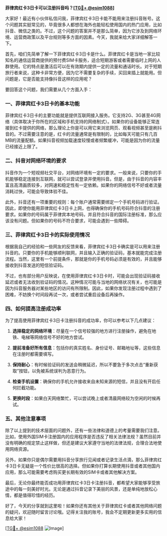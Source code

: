 **菲律宾红卡3日卡可以注册抖音吗？[[TG💪+ @esim1088](https://t.me/s/esim1088)]**

大家好！最近有小伙伴私信问我，菲律宾红卡3日卡能不能用来注册抖音账号。这个问题其实挺常见的，毕竟很多人都想在海外也能轻松使用国内的热门应用，比如抖音、微信之类的。不过，这个问题的答案并不是那么简单，因为它涉及到网络环境、运营商政策以及平台规则等多方面的因素。今天，我就来给大家详细解答一下。

首先，咱们先简单了解一下菲律宾红卡3日卡是什么。菲律宾红卡是当地一家比较知名的通信运营商提供的预付费SIM卡服务，适合短期游客或者需要临时上网的人群使用。它的特点是激活后可以在有效期内提供一定的流量和通话时长。对于短期旅行者来说，这种卡非常方便，因为它不需要复杂的手续，买回来插上就能用。但问题是，它是否能支持像抖音这样的应用呢？

要回答这个问题，我们需要从几个方面入手：

### 一、菲律宾红卡3日卡的基本功能

菲律宾红卡3日卡的主要功能就是提供互联网接入服务。它支持2G、3G甚至4G网络（具体取决于你所在的区域和手机支持的网络制式）。如果你的设备能够正常连接到红卡提供的网络，那么理论上你是可以用它来浏览网页、观看视频甚至是刷抖音的。不过需要注意的是，红卡的流量通常是有限制的，比如每天可能只有几百MB的流量配额。如果抖音视频加载速度较慢或者频繁缓冲，可能是因为你的流量已经接近上限了。

### 二、抖音对网络环境的要求

抖音作为一个短视频社交平台，对网络环境有一定的要求。一般来说，只要你的手机能够稳定连接到互联网，就可以尝试登录并使用抖音。但是，由于抖音的内容丰富且高清画质较多，对网速和稳定性有一定依赖。如果你的网络信号不好或者流量消耗过快，可能会导致体验不佳。

此外，抖音还有一项重要的规则：每个账户通常需要绑定一个手机号码进行验证。因此，即使你能用菲律宾红卡3日卡上网，也得确保你的手机号码符合抖音的注册要求。如果你的号码属于菲律宾本地号码，并且符合抖音的国际注册标准，那么应该没有问题。但如果你的号码不符合要求，可能会遇到一些障碍。

### 三、菲律宾红卡3日卡的实际使用情况

根据我自己的经验和一些网友的反馈来看，菲律宾红卡3日卡确实是可以用来注册抖音的。只要你的手机能够顺利联网，并且输入正确的验证码，基本就能完成注册流程。当然，这里有一个前提条件，那就是你的手机号码必须是有效的，并且能够接收到抖音发送的短信验证码。

不过，也有部分用户反映说，在使用菲律宾红卡3日卡时，可能会出现验证码接收延迟或者无法收到验证码的情况。这种情况可能与当地的网络状况有关，也可能是因为抖音服务器对某些地区的访问有所限制。因此，如果你发现注册过程中遇到了困难，不妨换个时间段再试一次，或者尝试重启设备后再操作。

### 四、如何提高注册成功率

为了提高使用菲律宾红卡3日卡注册抖音的成功率，你可以参考以下几点建议：

1. **选择稳定的网络环境**：尽量在一个信号较强的地方进行注册操作，避免在地铁、电梯等网络信号不好的地方尝试。
   
2. **提前准备好所有信息**：包括你的真实姓名、身份证号、邮箱地址等，这些信息在注册时都需要填写。

3. **保持耐心**：有时候验证码的发送会稍微延迟，所以不要急于多次点击“重新获取”按钮，以免被系统误判为恶意行为。

4. **检查手机设置**：确保你的手机允许接收来自未知来源的短信，并且没有开启任何拦截功能。

5. **更换时段**：如果白天网络繁忙，可以尝试晚上或者清晨网络较为空闲的时候再试。

### 五、其他注意事项

除了以上提到的技术层面的问题外，还有一些法律和道德上的考量需要我们注意。比如，使用外国SIM卡注册国内的应用程序是否违反了相关法律法规？虽然目前并没有明确的规定禁止这样做，但还是建议大家遵守当地的法律法规，合理合法地使用网络资源。

另外，如果你只是偶尔需要用抖音分享旅行见闻或者记录生活点滴，那么菲律宾红卡3日卡无疑是一个性价比很高的选择。但如果你打算长期使用抖音或者其他国内应用，那么可能需要考虑购买更长期有效的SIM卡或者其他解决方案。

最后，无论你最终能否成功用菲律宾红卡3日卡注册抖音，都希望大家能够享受旅途中的每一刻美好时光。无论是通过抖音记录下美丽的风景，还是单纯地放松心情，都是值得珍惜的经历。

好了，今天的分享就到这里啦！如果你还有其他关于菲律宾红卡或者其他网络问题的疑问，欢迎随时留言讨论哦。记得关注我的账号，我会不定期更新更多实用的信息给大家！

[[TG💪+ @esim1088](https://t.me/s/esim1088) ![Image](https://i.postimg.cc/4NQfJmqS/Snipaste-2025-05-13-00-14-12.png)]